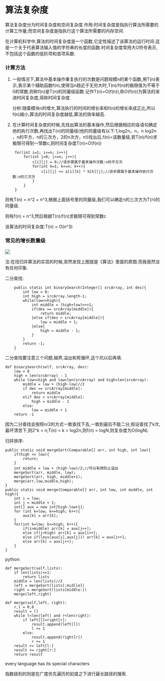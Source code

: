 # 算法复杂度

算法复杂度分为时间复杂度和空间复杂度.作用:时间复杂度是指执行算法所需要的计算工作量;而空间复杂度是指执行这个算法所需要的内存空间.

在计算机科学中,算法的时间复杂度是一个函数,它定性描述了该算法的运行时间.这是一个关于代表算法输入值的字符串的长度的函数.时间复杂度常用大O符号表示,不包括这个函数的低阶项和首项系数.

### 计算方法

1. 一般情况下,算法中基本操作重复执行的次数是问题规模n的某个函数,用T(n)表示,表示某个辅助函数f(n),使得当n趋近于无穷大时,T(n)/f(n)的极限值为不等于0的常数,则称f(n)是T(n)的同量级函数.记作T(n)=O(f(n)),称O(f(n))为算法的渐进时间复杂度,简称时间复杂度.

	分析:随着模块n的增大,算法执行的时间的增长率和f(n)的增长率成正比,所以f(n)越小,算法的时间复杂度越低,算法的效率越高.

2. 在计算时间复杂度的时候,先找出算法的基本操作,然后根据相应的各语句确定他的执行次数,再找出T(n)的同量级(他的同量级有以下:1,log2n，n，n log2n ，n的平方，n的三次方，2的n次方，n!)找出后,f(n)=该数量级,若T(n)/f(n)求极限可得到一常数c,则时间复杂度T(n)=O(f(n))

		for(int i=1; i<=n; i++){
		    for(int j=0; j<=n; j++){
		        c[i][j] = 0;//该步骤属于基本操作次数:n的平方次
		        for(int k=1; k<=n; k++){
		            c[i][j] += a[i][k] * b[k][j];//该步骤属于基本操作执行次数:n的三次方
		        }
		    }
		}

则有T(n) = n^2 + n^3,根据上面括号里的同量级,我们可以确定n的三次方为T(n)的同量级.

则有f(n) = n^3,然后根据T(n)/f(n)求极限可得到常数c

该算法的时间复杂度:T(n) = O(n^3)

### 常见的增长数量级

![](https://i.imgur.com/caIrP5w.jpg)

注:在找归并算法的实现的时候,突然发现上图就是《算法》里面的原图.而我竟然没有任何印象.

二分查找:

		public static int binarySearch(Integer[] srcArray, int des){
		    int low = 0;
		    int high = srcArray.length-1;
		    while(low<=high){
		        int middle = (high+low)>>>1;
		        if(des == srcArray[middle]){
		            return middle;
		        }else if(des > srcArray[middle]){
		            low = middle + 1;
		        }else{
		            high = middle - 1;
		        }
		    }
		    return -1;
		}

二分查找要注意三个问题,越界,溢出和死循环,这个坑以后再填.

	def binarySearch(self, srcArray, des):
		low = 0
		high = len(srcArray) - 1
		while low<=high and low<len(srcArray) and high<len(srcArray):
			middle = low + (high-low)//2
			if des == srcArray[middle]:
				return middle
			elif des < srcArray[middle]:
				high = middle - 1
			else:
				low = middle + 1
		return -1

因为二分查找会按照n/2的方式一致查找下去,一致到最后不能二分,假设查找了k次,最坏清苦下,则2^k = n;T(n) = k = log2n,则f(n) = logN,则复杂度为O(logN).

归并排序:

	public static void mergeSort(Comparable[] arr, int high, int low){
	    if(high <= low){
	        return;
	    }
	    int middle = low + (high-low)/2;//可以有效防止溢出
	    mergeSort(arr, middle, low);
	    mergeSort(arr, high, middle+1);
	    merge(arr,low,middle,high);
	}
	public static void merge(Comparable[] arr, int low, int middle, int high){
	    int i = low;
	    int j = middle + 1;
	    int[] aux = new int[high-low+1];
	    for (int k=low; k<=high; k++){
	        aux[k] = arr[k];
	    }
	    for(int k=low; k<=high; k++){
	        if(i>middle) arr[k] = aux[j++];
	        else if(j>high) arr[k] = aux[i++];
	        else if(less(aux[i],aux[j])) arr[k] = aux[i++];
	        else arr[k] = aux[j++];
	    }
	}

python:

	def mergeSort(self,lists):
		if len(lists)<=1:
			return lists
		middle = len(lists)//2
		left = mergeSort(lists[:midlle])
		right = mergeSort(lists[middle:])
		merge(left,right)
	
	def merge(self,left, right):
		r,l = 0,0
		result = []
		while l<len(left) and r<len(right):
			if left[l]<right[r]:
				result.append(left[l])
				l += 1
			else:
				result.append(right[r])
				r += 1
		result += left[l:]
		result += right[r:]
		return result

every language has its special characters

指数级别的则是在广度优先遍历的前提之下进行最长路径的搜索.